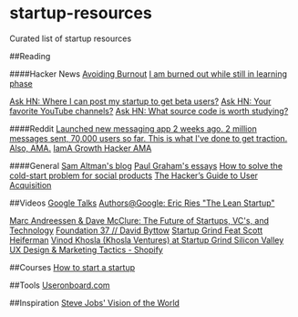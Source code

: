 startup-resources
=================

Curated list of startup resources

##Reading

####Hacker News
[Avoiding Burnout](https://news.ycombinator.com/item?id=5630445)
[I am burned out while still in learning phase](https://news.ycombinator.com/item?id=7435601)

[Ask HN: Where I can post my startup to get beta users?](https://news.ycombinator.com/item?id=7248460)
[Ask HN: Your favorite YouTube channels?](https://news.ycombinator.com/item?id=7609584)
[Ask HN: What source code is worth studying?](https://news.ycombinator.com/item?id=7602237)

####Reddit
[Launched new messaging app 2 weeks ago. 2 million messages sent, 70,000 users so far. This is what I've done to get traction. Also, AMA.](http://www.reddit.com/r/Entrepreneur/comments/1saar6/launched_new_messaging_app_2_weeks_ago_2_million/)
[IamA Growth Hacker AMA](http://www.reddit.com/r/startups/comments/1nx27j/iama_growth_hacker_ama/)

####General
[Sam Altman's blog](http://blog.samaltman.com/)
[Paul Graham's essays](http://www.paulgraham.com/articles.html)
[How to solve the cold-start problem for social products](http://andrewchen.co/2014/03/27/how-to-solve-the-cold-start-problem-for-social-products/)
[The Hacker’s Guide to User Acquisition](http://www.austenallred.com/the-hackers-guide-to-user-acquisition/)

##Videos
[Google Talks](https://www.youtube.com/user/AtGoogleTalks/videos)
[Authors@Google: Eric Ries "The Lean Startup"](https://www.youtube.com/watch?v=fEvKo90qBns)

[Marc Andreessen & Dave McClure: The Future of Startups, VC's, and Technology](https://www.youtube.com/watch?v=pLNQZegq7KA&app=desktop)
[Foundation 37 // David Byttow](https://www.youtube.com/watch?feature=player_embedded&v=7PmBk7hgUqg)
[Startup Grind Feat Scott Heiferman](https://www.youtube.com/watch?v=LQI7o3eNx_8&feature=youtu.be&t=25m33s)
[Vinod Khosla (Khosla Ventures) at Startup Grind Silicon Valley](https://www.youtube.com/watch?v=U5J7bd7nzmw)
[UX Design & Marketing Tactics - Shopify](https://www.youtube.com/watch?v=sBDOq5B4nTo)

##Courses
[How to start a startup](https://startupclass.co/course/how-to-start-a-startup)

##Tools
[Useronboard.com](https://www.useronboard.com/)

##Inspiration
[Steve Jobs' Vision of the World](https://www.youtube.com/watch?feature=player_embedded&v=UvEiSa6_EPA)

